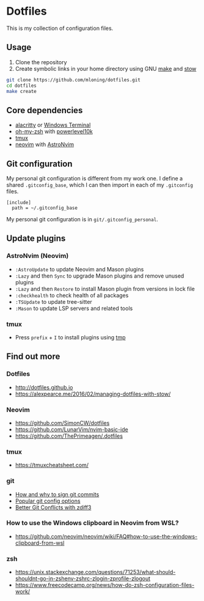 # Dotfiles

This is my collection of configuration files.

## Usage

1. Clone the repository
1. Create symbolic links in your home directory using GNU [make](https://www.gnu.org/software/make/manual/make.html) and [stow](https://www.gnu.org/software/stow/)

```bash
git clone https://github.com/mloning/dotfiles.git
cd dotfiles
make create
```

## Core dependencies

- [alacritty](https://alacritty.org) or [Windows Terminal](https://github.com/microsoft/terminal)
- [oh-my-zsh](https://ohmyz.sh) with [powerlevel10k](https://github.com/romkatv/powerlevel10k)
- [tmux](https://github.com/tmux/tmux)
- [neovim](https://neovim.io) with [AstroNvim](https://astronvim.com/)

## Git configuration

My personal git configuration is different from my work one.
I define a shared `.gitconfig_base`, which I can then import in each of my `.gitconfig` files.

```
[include]
  path = ~/.gitconfig_base
```

My personal git configuration is in `git/.gitconfig_personal`.

## Update plugins

### AstroNvim (Neovim)

- `:AstroUpdate` to update Neovim and Mason plugins
- `:Lazy` and then `Sync` to upgrade Mason plugins and remove unused plugins
- `:Lazy` and then `Restore` to install Mason plugin from versions in lock file
- `:checkhealth` to check health of all packages
- `:TSUpdate` to update tree-sitter
- `:Mason` to update LSP servers and related tools

### tmux

- Press `prefix` + `I` to install plugins using [tmp]

[tmp]: https://github.com/tmux-plugins/tpm

## Find out more

### Dotfiles

- http://dotfiles.github.io
- https://alexpearce.me/2016/02/managing-dotfiles-with-stow/

### Neovim

- https://github.com/SimonCW/dotfiles
- https://github.com/LunarVim/nvim-basic-ide
- https://github.com/ThePrimeagen/.dotfiles

### tmux

- https://tmuxcheatsheet.com/

### git

- [How and why to sign git commits](https://withblue.ink/2020/05/17/how-and-why-to-sign-git-commits.html)
- [Popular git config options](https://jvns.ca/blog/2024/02/16/popular-git-config-options/)
- [Better Git Conflicts with zdiff3](https://ductile.systems/zdiff3/)

### How to use the Windows clipboard in Neovim from WSL?

- https://github.com/neovim/neovim/wiki/FAQ#how-to-use-the-windows-clipboard-from-wsl

### zsh

- https://unix.stackexchange.com/questions/71253/what-should-shouldnt-go-in-zshenv-zshrc-zlogin-zprofile-zlogout
- https://www.freecodecamp.org/news/how-do-zsh-configuration-files-work/
